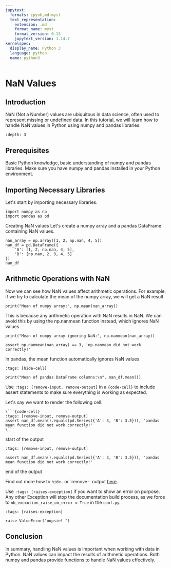 ```yaml
---
jupytext:
  formats: ipynb,md:myst
  text_representation:
    extension: .md
    format_name: myst
    format_version: 0.13
    jupytext_version: 1.14.7
kernelspec:
  display_name: Python 3
  language: python
  name: python3
---
```


# NaN Values

## Introduction
NaN (Not a Number) values are ubiquitous in data science, often used to represent missing or undefined data.
In this tutorial, we will learn how to handle NaN values in Python using numpy and pandas libraries.

```{contents} Table of Contents
:depth: 3
```

## Prerequisites
Basic Python knowledge, basic understanding of numpy and pandas libraries. Make sure you have numpy and pandas installed in your Python environment.

## Importing Necessary Libraries
Let's start by importing necessary libraries.

```{code-cell}
import numpy as np
import pandas as pd
```

Creating NaN values
Let's create a numpy array and a pandas DataFrame containing NaN values.

```{code-cell}
nan_array = np.array([1, 2, np.nan, 4, 5])
nan_df = pd.DataFrame({
    'A': [1, 2, np.nan, 4, 5],
    'B': [np.nan, 2, 3, 4, 5]
})
nan_df
```

## Arithmetic Operations with NaN
Now we can see how NaN values affect arithmetic operations. For example, if we try to calculate the mean of the numpy array, we will get a NaN result

```{code-cell}
print("Mean of numpy array:", np.mean(nan_array))
```

This is because any arithmetic operation with NaN results in NaN. We can avoid this by using the np.nanmean function instead, which ignores NaN values

```{code-cell}
print("Mean of numpy array ignoring NaN:", np.nanmean(nan_array))
```

```{code-cell}
assert np.nanmean(nan_array) == 3, 'np.nanmean did not work correctly!'
```

In pandas, the mean function automatically ignores NaN values

```{code-cell}
:tags: [hide-cell]

print("Mean of pandas DataFrame columns:\n", nan_df.mean())
```

Use `:tags: [remove-input, remove-output]` in a `{code-cell}` to include assert statements to make sure everything 
is working as expected.

Let's say we want to render the following cell:

```
\```{code-cell}
:tags: [remove-input, remove-output]
assert nan_df.mean().equals(pd.Series({'A': 3, 'B': 3.5})), 'pandas mean function did not work correctly!'
\```
```

start of the output

```{code-cell}
:tags: [remove-input, remove-output]

assert nan_df.mean().equals(pd.Series({'A': 3, 'B': 3.5})), 'pandas mean function did not work correctly!'
```

end of the output

Find out more how to `hide-` or `remove-´ output [here](https://myst-nb.readthedocs.io/en/latest/render/hiding.html#remove-parts-of-cells).

Use `:tags: [raises-exception]` if you want to show an error on purpose. Any other Exception will stop the documentation
build process, as we force to `nb_execution_raise_on_error = True` in the `conf.py`.

```{code-cell}
:tags: [raises-exception]

raise ValueError("oopsie! ")
```

## Conclusion

In summary, handling NaN values is important when working with data in Python. NaN values can impact the results of arithmetic operations. Both numpy and pandas provide functions to handle NaN values effectively.
